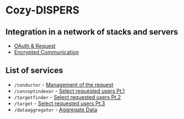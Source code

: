 
# Cozy-DISPERS

## Integration in a network of stacks and servers

- [OAuth & Request](stack.md)
- [Encrypted Communication]()

## List of services

- `/conductor` - [Management of the request](conductor.md)
- `/conceptindexor` - [Select requested users Pt.1](concept-indexor.md)
- `/targetfinder` - [Select requested users Pt.2](target-finder.md)
- `/target` - [Select requested users Pt.3](target.md)
- `/dataaggregator` - [Aggregate Data](data-aggregator.md)

